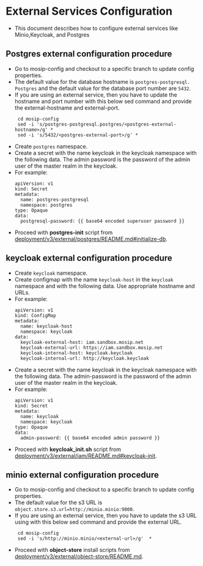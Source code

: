 #  External Services Configuration

* This document describes how to configure external services like Minio,Keycloak, and Postgres


## Postgres external configuration procedure

* Go to mosip-config and checkout to a specific branch to update config properties.
* The default value for the database hostname is `postgres-postgresql. Postgres` and the default value for the database port number are `5432`.
* If you are using an external service, then you have to update the hostname and port number with this below sed command and provide the external-hostname and external-port.
  ```
   cd mosip-config
   sed -i 's/postgres-postgresql.postgres/<postgres-external-hostname>/g' *
   sed -i 's/5432/<postgres-external-port>/g' *
  ```
* Create `postgres` namespace.
* Create a secret with the name keycloak in the keycloak namespace with the following data. The admin password is the password of the admin user of the master realm in the keycloak.
* For example:
  ```
  apiVersion: v1
  kind: Secret
  metadata:
    name: postgres-postgresql
    namespace: postgres
  type: Opaque
  data:
    postgresql-password: {{ base64 encoded superuser password }}
  ```
* Proceed with **postgres-init** script from [deployment/v3/external/postgres/README.md#initialize-db](../external/postgres/README.md#initialize-db).


## keycloak external configuration procedure

* Create `keycloak` namespace.
* Create configmap with the name `keycloak-host` in the `keycloak` namespace and with the following data. Use appropriate hostname and URLs.
* For example:
  ```
  apiVersion: v1
  kind: ConfigMap
  metadata:
    name: keycloak-host
    namespace: keycloak
  data:
    keycloak-external-host: iam.sandbox.mosip.net
    keycloak-external-url: https://iam.sandbox.mosip.net
    keycloak-internal-host: keycloak.keycloak
    keycloak-internal-url: http://keycloak.keycloak
  ```
* Create a secret with the name keycloak in the keycloak namespace with the following data. The admin-password is the password of the admin user of the master realm in the keycloak.
* For example:
  ```
  apiVersion: v1
  kind: Secret
  metadata:
    name: keycloak
    namespace: keycloak
  type: Opaque
  data:
    admin-password: {{ base64 encoded admin password }}
  ```
* Proceed with **keycloak_init.sh** script from [deployment/v3/external/iam/README.md#keycloak-init](../external/iam/README.md#keycloak-init).


## minio external configuration procedure

* Go to mosip-config and checkout to a specific branch to update config properties.
* The default value for the s3 URL is `object.store.s3.url=http://minio.minio:9000`.
* If you are using an external service, then you have to update the s3 URL using with this below sed command and provide the external URL.
  ```
   cd mosip-config
   sed -i 's/http://minio.minio/<external-url>/g'  *
  ```
* Proceed with **object-store** install scripts from [deployment/v3/external/object-store/README.md](../external/object-store/README.md).
